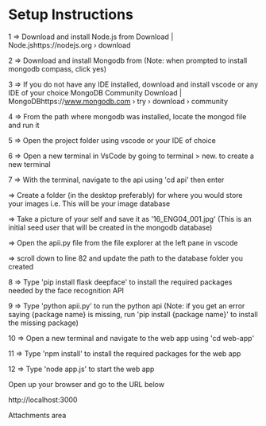 # Setup Instructions


1 => Download and install Node.js from Download | Node.jshttps://nodejs.org › download

2 => Download and install Mongodb from (Note: when prompted to install mongodb compass, click yes)

3 => If you do not have any IDE installed, download and install vscode or any IDE of your choice MongoDB Community Download | MongoDBhttps://www.mongodb.com › try › download › community

4 => From the path where mongodb was installed, locate the mongod file and run it

5 => Open the project folder using vscode or your IDE of choice

6 => Open a new terminal in VsCode by going to terminal > new. to create a new terminal

7 => With the terminal, navigate to the api using 'cd api' then enter

=> Create a folder (in the desktop preferably) for where you would store your images i.e. This will be your image database

=> Take a picture of your self and save it as '16_ENG04_001.jpg' (This is an initial seed user that will be created in the mongodb database)

=> Open the apii.py file from the file explorer at the left pane in vscode 

=> scroll down to line 82 and update the path to the database folder you created


8 => Type 'pip install flask deepface' to install the required packages needed by the face recognition API

9 => Type 'python apii.py' to run the python api (Note: if you get an error saying {package name} is missing, run 'pip install {package name}' to install the missing package)

10 => Open a new terminal and navigate to the web app using 'cd web-app'

11 => Type 'npm install' to install the required packages for the web app

12 => Type 'node app.js' to start the web app

Open up your browser and go to the URL below

http://localhost:3000

Attachments area
